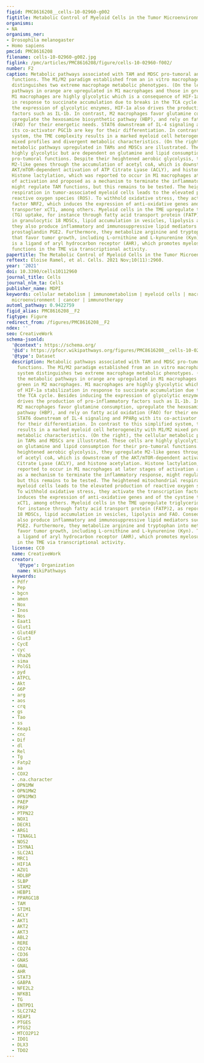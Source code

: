 ```yaml
---
figid: PMC8616208__cells-10-02960-g002
figtitle: Metabolic Control of Myeloid Cells in the Tumor Microenvironment
organisms:
- NA
organisms_ner:
- Drosophila melanogaster
- Homo sapiens
pmcid: PMC8616208
filename: cells-10-02960-g002.jpg
figlink: /pmc/articles/PMC8616208/figure/cells-10-02960-f002/
number: F2
caption: Metabolic pathways associated with TAM and MDSC pro-tumoral and myelosuppressive
  functions. The M1/M2 paradigm established from an in vitro macrophage culture system
  distinguishes two extreme macrophage metabolic phenotypes. (On the left), the metabolic
  pathways in orange are upregulated in M1 macrophages and those in green in M2 macrophages.
  M1 macrophages are highly glycolytic which is a consequence of HIF-1a stabilization
  in response to succinate accumulation due to breaks in the TCA cycle. Besides inducing
  the expression of glycolytic enzymes, HIF-1a also drives the production of pro-inflammatory
  factors such as IL-1b. In contrast, M2 macrophages favor glutamine consumption,
  upregulate the hexosamine biosynthetic pathway (HBP), and rely on fatty acid oxidation
  (FAO) for their energetic needs. STAT6 downstream of IL-4 signaling and PPARg with
  its co-activator PGC1b are key for their differentiation. In contrast to this simplified
  system, the TME complexity results in a marked myeloid cell heterogeneity with M1/M2
  mixed profiles and divergent metabolic characteristics. (On the right), the cellular
  metabolic pathways upregulated in TAMs and MDSCs are illustrated. These cells are
  highly glycolytic but are dependent on glutamine and lipid consumption for their
  pro-tumoral functions. Despite their heightened aerobic glycolysis, they upregulate
  M2-like genes through the accumulation of acetyl coA, which is downstream of the
  AKT/mTOR-dependent activation of ATP Citrate Lyase (ACLY), and histone acetylation.
  Histone lactylation, which was reported to occur in M1 macrophages at later stages
  of activation and proposed as a mechanism to terminate the inflammatory response,
  might regulate TAM functions, but this remains to be tested. The heightened mitochondrial
  respiration in tumor-associated myeloid cells leads to the elevated production of
  reactive oxygen species (ROS). To withhold oxidative stress, they activate the transcription
  factor NRF2, which induces the expression of anti-oxidative genes and of the cystine
  transporter xCT1, among others. Myeloid cells in the TME upregulate triglycerides
  (TG) uptake, for instance through fatty acid transport protein (FATP)2, as reported
  in granulocytic 18 MDSCs, lipid accumulation in vesicles, lipolysis and FAO. Consequently,
  they also produce inflammatory and immunosuppressive lipid mediators such as the
  prostaglandin PGE2. Furthermore, they metabolize arginine and tryptophan into metabolites
  that favor tumor growth, including L-ornithine and L-kynurenine (Kyn). The latter
  is a ligand of aryl hydrocarbon receptor (AHR), which promotes myelosuppressive
  functions in the TME via transcriptional activity.
papertitle: The Metabolic Control of Myeloid Cells in the Tumor Microenvironment.
reftext: Eloise Ramel, et al. Cells. 2021 Nov;10(11):2960.
year: '2021'
doi: 10.3390/cells10112960
journal_title: Cells
journal_nlm_ta: Cells
publisher_name: MDPI
keywords: cellular metabolism | immunometabolism | myeloid cells | macrophages | tumor
  microenvironment | cancer | immunotherapy
automl_pathway: 0.9422759
figid_alias: PMC8616208__F2
figtype: Figure
redirect_from: /figures/PMC8616208__F2
ndex: ''
seo: CreativeWork
schema-jsonld:
  '@context': https://schema.org/
  '@id': https://pfocr.wikipathways.org/figures/PMC8616208__cells-10-02960-g002.html
  '@type': Dataset
  description: Metabolic pathways associated with TAM and MDSC pro-tumoral and myelosuppressive
    functions. The M1/M2 paradigm established from an in vitro macrophage culture
    system distinguishes two extreme macrophage metabolic phenotypes. (On the left),
    the metabolic pathways in orange are upregulated in M1 macrophages and those in
    green in M2 macrophages. M1 macrophages are highly glycolytic which is a consequence
    of HIF-1a stabilization in response to succinate accumulation due to breaks in
    the TCA cycle. Besides inducing the expression of glycolytic enzymes, HIF-1a also
    drives the production of pro-inflammatory factors such as IL-1b. In contrast,
    M2 macrophages favor glutamine consumption, upregulate the hexosamine biosynthetic
    pathway (HBP), and rely on fatty acid oxidation (FAO) for their energetic needs.
    STAT6 downstream of IL-4 signaling and PPARg with its co-activator PGC1b are key
    for their differentiation. In contrast to this simplified system, the TME complexity
    results in a marked myeloid cell heterogeneity with M1/M2 mixed profiles and divergent
    metabolic characteristics. (On the right), the cellular metabolic pathways upregulated
    in TAMs and MDSCs are illustrated. These cells are highly glycolytic but are dependent
    on glutamine and lipid consumption for their pro-tumoral functions. Despite their
    heightened aerobic glycolysis, they upregulate M2-like genes through the accumulation
    of acetyl coA, which is downstream of the AKT/mTOR-dependent activation of ATP
    Citrate Lyase (ACLY), and histone acetylation. Histone lactylation, which was
    reported to occur in M1 macrophages at later stages of activation and proposed
    as a mechanism to terminate the inflammatory response, might regulate TAM functions,
    but this remains to be tested. The heightened mitochondrial respiration in tumor-associated
    myeloid cells leads to the elevated production of reactive oxygen species (ROS).
    To withhold oxidative stress, they activate the transcription factor NRF2, which
    induces the expression of anti-oxidative genes and of the cystine transporter
    xCT1, among others. Myeloid cells in the TME upregulate triglycerides (TG) uptake,
    for instance through fatty acid transport protein (FATP)2, as reported in granulocytic
    18 MDSCs, lipid accumulation in vesicles, lipolysis and FAO. Consequently, they
    also produce inflammatory and immunosuppressive lipid mediators such as the prostaglandin
    PGE2. Furthermore, they metabolize arginine and tryptophan into metabolites that
    favor tumor growth, including L-ornithine and L-kynurenine (Kyn). The latter is
    a ligand of aryl hydrocarbon receptor (AHR), which promotes myelosuppressive functions
    in the TME via transcriptional activity.
  license: CC0
  name: CreativeWork
  creator:
    '@type': Organization
    name: WikiPathways
  keywords:
  - Pdfr
  - Pep
  - bgcn
  - amon
  - Nox
  - Inos
  - Nos
  - Eaat1
  - Glut1
  - Glut4EF
  - Glut3
  - CycE
  - cyc
  - Vha26
  - sima
  - PolG1
  - pyd
  - ATPCL
  - Akt
  - G6P
  - arg
  - aos
  - crq
  - gs
  - Tao
  - ss
  - Keap1
  - cnc
  - Dif
  - dl
  - Rel
  - Tg
  - Fatp2
  - aa
  - COX2
  - .na.character
  - OPN1MW
  - OPN1MW2
  - OPN1MW3
  - PAEP
  - PREP
  - PTPN22
  - NOX1
  - DECR1
  - ARG1
  - TINAGL1
  - NOS2
  - ISYNA1
  - SLC2A1
  - MRC1
  - HIF1A
  - AZU1
  - HDLBP
  - SLBP
  - STAM2
  - HEBP1
  - PPARGC1B
  - TAM
  - STIM1
  - ACLY
  - AKT1
  - AKT2
  - AKT3
  - ABL2
  - RERE
  - CD274
  - CD36
  - GNAS
  - GNAL
  - AHR
  - STAT3
  - GABPA
  - NFE2L2
  - NFKB1
  - TG
  - ENTPD1
  - SLC27A2
  - KEAP1
  - PTGES
  - PTGS2
  - MTCO2P12
  - IDO1
  - DLX3
  - TDO2
---
```

